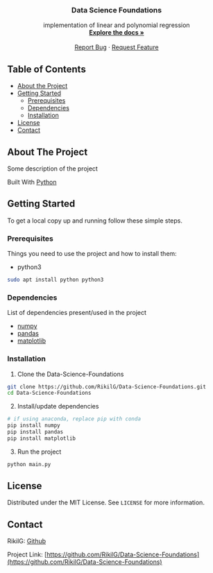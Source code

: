 <br />
<p align="center">

  <h3 align="center">Data Science Foundations</h3>

  <p align="center">
    implementation of linear and polynomial regression
    <br />
    <a href="https://github.com/RikilG/Data-Science-Foundations"><strong>Explore the docs »</strong></a>
    <br />
    <br />
    <a href="https://github.com/RikilG/Data-Science-Foundations/issues">Report Bug</a>
    ·
    <a href="https://github.com/RikilG/Data-Science-Foundations/issues">Request Feature</a>
  </p>
</p>


## Table of Contents

* [About the Project](#about-the-project)
* [Getting Started](#getting-started)
  * [Prerequisites](#prerequisites)
  * [Dependencies](#dependencies)
  * [Installation](#installation)
* [License](#license)
* [Contact](#contact)


## About The Project

Some description of the project

Built With [Python](https://python.org)


## Getting Started

To get a local copy up and running follow these simple steps.

### Prerequisites

Things you need to use the project and how to install them:
* python3
```sh
sudo apt install python python3
```

### Dependencies

List of dependencies present/used in the project
 - [numpy](https://numpy.org)
 - [pandas](https://pandas.pydata.org)
 - [matplotlib](https://matplotlib.org)


### Installation
 
1. Clone the Data-Science-Foundations
```sh
git clone https://github.com/RikilG/Data-Science-Foundations.git
cd Data-Science-Foundations
```
2. Install/update dependencies
```sh
# if using anaconda, replace pip with conda
pip install numpy
pip install pandas
pip install matplotlib
```
3. Run the project
```sh
python main.py
```

## License

Distributed under the MIT License. See `LICENSE` for more information.


## Contact

RikilG: [Github](https://github.com/RikilG/)

Project Link: [https://github.com/RikilG/Data-Science-Foundations](https://github.com/RikilG/Data-Science-Foundations)